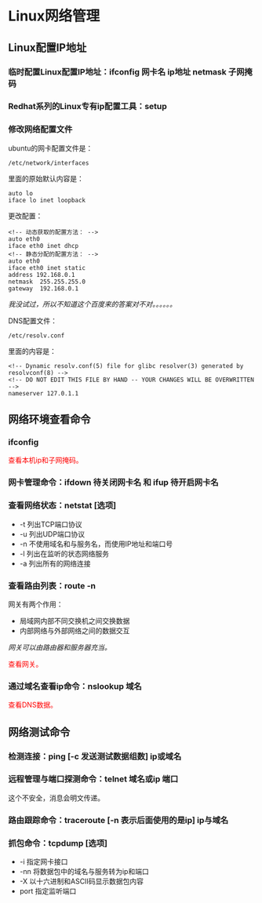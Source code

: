 # Linux网络管理

## Linux配置IP地址

### 临时配置Linux配置IP地址：ifconfig 网卡名 ip地址 netmask 子网掩码

### Redhat系列的Linux专有ip配置工具：setup

### 修改网络配置文件

ubuntu的网卡配置文件是：

    /etc/network/interfaces

里面的原始默认内容是：

    auto lo
    iface lo inet loopback

更改配置：

    <!-- 动态获取的配置方法： -->
    auto eth0
    iface eth0 inet dhcp
    <!-- 静态分配的配置方法： -->
    auto eth0
    iface eth0 inet static
    address 192.168.0.1
    netmask  255.255.255.0
    gateway  192.168.0.1

*我没试过，所以不知道这个百度来的答案对不对。。。。。。*

DNS配置文件：

    /etc/resolv.conf

里面的内容是：

    <!-- Dynamic resolv.conf(5) file for glibc resolver(3) generated by resolvconf(8) -->
    <!-- DO NOT EDIT THIS FILE BY HAND -- YOUR CHANGES WILL BE OVERWRITTEN -->
    nameserver 127.0.1.1

## 网络环境查看命令

### ifconfig

<font color="red">查看本机ip和子网掩码。</font>

### 网卡管理命令：ifdown 待关闭网卡名 和 ifup 待开启网卡名

### 查看网络状态：netstat [选项]

- -t 列出TCP端口协议
- -u 列出UDP端口协议
- -n 不使用域名和与服务名，而使用IP地址和端口号
- -l 列出在监听的状态网络服务
- -a 列出所有的网络连接

### 查看路由列表：route -n

网关有两个作用：

- 局域网内部不同交换机之间交换数据
- 内部网络与外部网络之间的数据交互

*网关可以由路由器和服务器充当。*

<font color="red">查看网关。</font>

### 通过域名查看ip命令：nslookup 域名

<font color="red">查看DNS数据。</font>

## 网络测试命令

### 检测连接：ping [-c 发送测试数据组数] ip或域名

### 远程管理与端口探测命令：telnet 域名或ip 端口

这个不安全，消息会明文传递。

### 路由跟踪命令：traceroute [-n 表示后面使用的是ip] ip与域名

### 抓包命令：tcpdump [选项]

- -i 指定网卡接口
- -nn 将数据包中的域名与服务转为ip和端口
- -X 以十六进制和ASCII码显示数据包内容
- port 指定监听端口


